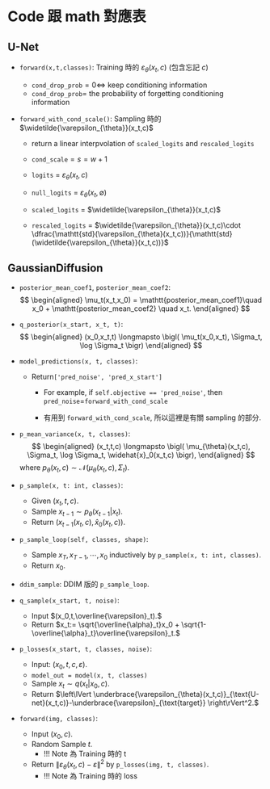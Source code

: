 
# Code 跟 math 對應表

## U-Net

- `forward(x,t,classes)`: Training 時的 $\varepsilon_{\theta}(x_t,c)$ (包含忘記 $c$)
  - `cond_drop_prob`$=0\iff$ keep conditioning information
  - `cond_drop_prob`$=$ the probability of forgetting conditioning information

- `forward_with_cond_scale()`: Sampling 時的 $\widetilde{\varepsilon_{\theta}}(x_t,c)$
  
  - return a linear interpvolation of `scaled_logits` and `rescaled_logits` 
  
  - `cond_scale`$= s = w + 1$
  
  - `logits` = $\varepsilon_{\theta}(x_t,c)$
  - `null_logits` = $\varepsilon_{\theta}(x_t,\emptyset)$
  - `scaled_logits` = $\widetilde{\varepsilon_{\theta}}(x_t,c)$
  - `rescaled_logits` = $\widetilde{\varepsilon_{\theta}}(x_t,c)\cdot \dfrac{\mathtt{std}(\varepsilon_{\theta}(x_t,c))}{\mathtt{std}(\widetilde{\varepsilon_{\theta}}(x_t,c))}$
  

## GaussianDiffusion

- `posterior_mean_coef1`, `posterior_mean_coef2`:
  $$
  \begin{aligned}
    \mu_t(x_t,x_0) = \mathtt{posterior_mean_coef1}\quad x_0 + \mathtt{posterior_mean_coef2} \quad x_t.
  \end{aligned}
  $$


- `q_posterior(x_start, x_t, t)`:
  $$
  \begin{aligned}
    (x_0,x_t,t) \longmapsto \bigl( \mu_t(x_0,x_t), \Sigma_t, \log \Sigma_t \bigr)
  \end{aligned}
  $$

- `model_predictions(x, t, classes)`:

  - Return`['pred_noise', 'pred_x_start']`
    - For example, if `self.objective == 'pred_noise'`, then `pred_noise`$=$`forward_with_cond_scale`

    - 有用到 `forward_with_cond_scale`, 所以這裡是有關 sampling 的部分.
  
- `p_mean_variance(x, t, classes)`:
  $$
  \begin{aligned}
    (x_t,t,c) \longmapsto \bigl( \mu_{\theta}(x_t,c), \Sigma_t, \log \Sigma_t, \widehat{x}_0(x_t,c) \bigr),
  \end{aligned}
  $$
  where $p_{\theta}(x_t,c)\sim \mathcal{N}(\mu_\theta(x_t,c),\Sigma_t).$

- `p_sample(x, t: int, classes)`:
  
  - Given $(x_t,t,c).$ 
  - Sample $x_{t-1}\sim p_{\theta}(x_{t-1}\vert x_t).$
  - Return $\bigl( x_{t-1}(x_t,c),\widehat{x}_0(x_t,c)  \bigr).$
  
- `p_sample_loop(self, classes, shape)`: 
  - Sample $x_T,x_{T-1},\cdots, x_0$ inductively by `p_sample(x, t: int, classes)`. 
  - Return $x_0.$

- `ddim_sample`: DDIM 版的 `p_sample_loop`.

- `q_sample(x_start, t, noise)`: 
  - Input $(x_0,t,\overline{\varepsilon}_t).$
  - Return $x_t:= \sqrt{\overline{\alpha}_t}x_0 + \sqrt{1-\overline{\alpha}_t}\overline{\varepsilon}_t.$

- `p_losses(x_start, t, classes, noise)`: 
  - Input: $(x_0,t,c,\varepsilon).$
  - `model_out = model(x, t, classes)`
  - Sample $x_t\sim q(x_t\vert x_0,c).$
  - Return $\left\lVert \underbrace{\varepsilon_{\theta}(x_t,c)}_{\text{U-net}(x_t,c)}-\underbrace{\varepsilon}_{\text{target}} \right\rVert^2.$

- `forward(img, classes)`: 
  - Input $(x_0,c).$
  - Random Sample $t.$
    - !!! Note 為 Training 時的 t
  - Return $\left\lVert \varepsilon_{\theta}(x_t,c)-\varepsilon \right\rVert^2$ by `p_losses(img, t, classes)`.
    - !!! Note 為 Training 時的 loss
